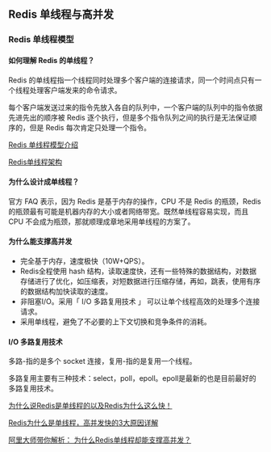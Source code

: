 ## Redis 单线程与高并发



### Redis 单线程模型

#### 如何理解 Redis 的单线程？

Redis 的单线程指一个线程同时处理多个客户端的连接请求，同一个时间点只有一个线程处理客户端发来的命令请求。



每个客户端发送过来的指令先放入各自的队列中，一个客户端的队列中的指令依据先进先出的顺序被 Redis 逐个执行，但是多个指令队列之间的执行是无法保证顺序的，但是 Redis 每次肯定只处理一个指令。

[Redis 单线程模型介绍](https://cloud.tencent.com/developer/article/1403767)

[Redis单线程架构](https://cloud.tencent.com/developer/article/1073147)



#### 为什么设计成单线程？

官方 FAQ 表示，因为 Redis 是基于内存的操作，CPU 不是 Redis 的瓶颈，Redis 的瓶颈最有可能是机器内存的大小或者网络带宽。既然单线程容易实现，而且 CPU 不会成为瓶颈，那就顺理成章地采用单线程的方案了。





#### 为什么能支撑高并发

- 完全基于内存，速度极快（10W+QPS）。
- Redis全程使用 hash 结构，读取速度快，还有一些特殊的数据结构，对数据存储进行了优化，如压缩表，对短数据进行压缩存储，再如，跳表，使用有序的数据结构加快读取的速度。
- 非阻塞I/O。采用「 I/O 多路复用技术 」 可以让单个线程高效的处理多个连接请求。
- 采用单线程，避免了不必要的上下文切换和竞争条件的消耗。



#### I/O 多路复用技术

多路-指的是多个 socket 连接，复用-指的是复用一个线程。

多路复用主要有三种技术：select，poll，epoll。epoll是最新的也是目前最好的多路复用技术。



[为什么说Redis是单线程的以及Redis为什么这么快！](https://blog.csdn.net/xlgen157387/article/details/79470556)

[Redis为什么是单线程，高并发快的3大原因详解](https://zhuanlan.zhihu.com/p/58038188)

[阿里大师带你解析： 为什么Redis单线程却能支撑高并发？](https://juejin.im/post/5ccaef8cf265da038932a357)
